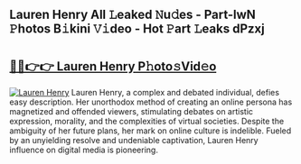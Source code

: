 ## Lauren Henry All 𝙻eaked 𝙽u𝚍es - Part-lwN 𝙿hotos B𝚒kini 𝚅𝚒deo - Hot 𝙿art 𝙻eaks dPzxj

# <h2><a href="http://ld174vb.urlbe.top/?page=Lauren+Henry">🔗🔗👉👉 Lauren Henry P𝚑oto𝚜Vid𝚎o</a></h2>

[![Lauren Henry](https://i.imgur.com/eBuTRDB.gif)](http://ld174vb.urlbe.top/?page=Lauren+Henry)
Lauren Henry, a complex and debated individual, defies easy description. Her unorthodox method of creating an online persona has magnetized and offended viewers, stimulating debates on artistic expression, morality, and the complexities of virtual societies. Despite the ambiguity of her future plans, her mark on online culture is indelible. Fueled by an unyielding resolve and undeniable captivation, Lauren Henry influence on digital media is pioneering.
